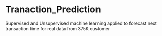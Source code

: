 # Tranaction_Prediction
Supervised and Unsupervised machine learning applied to forecast next transaction time for real data from 375K customer 
